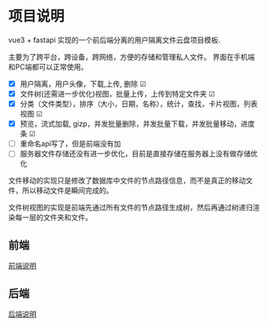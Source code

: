 
# 项目说明

vue3 + fastapi 实现的一个前后端分离的用户隔离文件云盘项目模板. 

主要为了跨平台，跨设备，跨网络，方便的存储和管理私人文件。 界面在手机端和PC端都可以正常使用。

- [X] 用户隔离，用户头像，下载,上传, 删除 ☑
- [x] 文件树(还需进一步优化)视图，批量上传，上传到特定文件夹  ☑
- [x] 分类（文件类型），排序（大小，日期，名称），统计，查找，卡片视图，列表视图 ☑
- [x] 预览，流式加载, gizp，并发批量删除，并发批量下载，并发批量移动，进度条 ☑
- [ ] 重命名api写了，但是前端没有加
- [ ] 服务器文件存储还没有进一步优化，目前是直接存储在服务器上没有做存储优化

文件移动的实现只是修改了数据库中文件的节点路径信息，而不是真正的移动文件，所以移动文件是瞬间完成的。

文件树视图的实现是前端先通过所有文件的节点路径生成树，然后再通过树递归渲染每一层的文件夹和文件。

## 前端

[前端说明](./vue_interface/README.md)

## 后端

[后端说明](./fastapi_backend/README.md )

